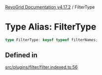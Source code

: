 [RevoGrid Documentation v4.17.2](README.md) / FilterType

# Type Alias: FilterType

```ts
type FilterType: keyof typeof filterNames;
```

## Defined in

[src/plugins/filter/filter.indexed.ts:56](https://github.com/revolist/revogrid/blob/ce71b2a267b00cca0f999dcb05c4c4637765259a/src/plugins/filter/filter.indexed.ts#L56)
